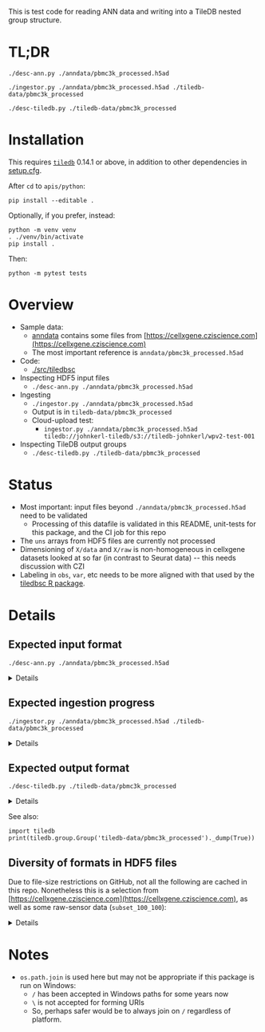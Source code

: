 This is test code for reading ANN data and writing into a TileDB nested group structure.

# TL;DR

```
./desc-ann.py ./anndata/pbmc3k_processed.h5ad

./ingestor.py ./anndata/pbmc3k_processed.h5ad ./tiledb-data/pbmc3k_processed

./desc-tiledb.py ./tiledb-data/pbmc3k_processed
```

# Installation

This requires [`tiledb`](https://github.com/TileDB-Inc/TileDB-Py) 0.14.1 or above, in addition to other dependencies
in [setup.cfg](./setup.cfg).

After `cd` to `apis/python`:

```
pip install --editable .
```

Optionally, if you prefer, instead:

```
python -m venv venv
. ./venv/bin/activate
pip install .
```

Then:

```
python -m pytest tests
```

# Overview

* Sample data:
  * [anndata](./anndata) contains some files from [https://cellxgene.cziscience.com](https://cellxgene.cziscience.com)
  * The most important reference is `anndata/pbmc3k_processed.h5ad`
* Code:
  * [./src/tiledbsc](./src/tiledbsc)
* Inspecting HDF5 input files
  * `./desc-ann.py ./anndata/pbmc3k_processed.h5ad`
* Ingesting
  * `./ingestor.py ./anndata/pbmc3k_processed.h5ad`
  * Output is in `tiledb-data/pbmc3k_processed`
  * Cloud-upload test:
    * `ingestor.py ./anndata/pbmc3k_processed.h5ad tiledb://johnkerl-tiledb/s3://tiledb-johnkerl/wpv2-test-001`
* Inspecting TileDB output groups
  * `./desc-tiledb.py ./tiledb-data/pbmc3k_processed`

# Status

* Most important: input files beyond `./anndata/pbmc3k_processed.h5ad` need to be validated
  * Processing of this datafile is validated in this README, unit-tests for this package, and the CI job for this repo
* The `uns` arrays from HDF5 files are currently not processed
* Dimensioning of `X/data` and `X/raw` is non-homogeneous in cellxgene datasets looked at so far (in contrast to Seurat data) -- this needs discussion with CZI
* Labeling in `obs`, `var`, etc needs to be more aligned with that used by the [tiledbsc R package](https://github.com/TileDB-Inc/tiledbsc).

# Details

## Expected input format

`./desc-ann.py ./anndata/pbmc3k_processed.h5ad`

<details>

```
================================================================ ./anndata/pbmc3k_processed.h5ad
ANNDATA SUMMARY:
AnnData object with n_obs × n_vars = 2638 × 1838
    obs: 'n_genes', 'percent_mito', 'n_counts', 'louvain'
    var: 'n_cells'
    uns: 'draw_graph', 'louvain', 'louvain_colors', 'neighbors', 'pca', 'rank_genes_groups'
    obsm: 'X_pca', 'X_tsne', 'X_umap', 'X_draw_graph_fr'
    varm: 'PCs'
    obsp: 'distances', 'connectivities'
X IS A    <class 'numpy.ndarray'>
  X SHAPE   (2638, 1838)
  OBS  LEN  2638
  VAR  LEN  1838
RAW X IS A    <class 'scipy.sparse._csr.csr_matrix'>
  X SHAPE   (2638, 13714)
OBS IS A <class 'pandas.core.frame.DataFrame'>
  OBS  KEYS ['n_genes', 'percent_mito', 'n_counts', 'louvain']
VAR IS A <class 'pandas.core.frame.DataFrame'>
  VAR  KEYS ['n_cells']
OBSM KEYS ['X_pca', 'X_tsne', 'X_umap', 'X_draw_graph_fr']
  OBSM X_pca IS A <class 'numpy.ndarray'>
  OBSM X_tsne IS A <class 'numpy.ndarray'>
  OBSM X_umap IS A <class 'numpy.ndarray'>
  OBSM X_draw_graph_fr IS A <class 'numpy.ndarray'>
VARM KEYS ['PCs']
  VARM PCs IS A <class 'numpy.ndarray'>
OBSP KEYS ['distances', 'connectivities']
  OBSP distances IS A <class 'scipy.sparse.csr.csr_matrix'>
  OBSP connectivities IS A <class 'scipy.sparse.csr.csr_matrix'>
VARP KEYS []
```

See also:

```
h5ls     anndata/pbmc3k_processed.h5ad
h5ls -r  anndata/pbmc3k_processed.h5ad
h5ls -vr anndata/pbmc3k_processed.h5ad
```

</details>

## Expected ingestion progress

`./ingestor.py ./anndata/pbmc3k_processed.h5ad ./tiledb-data/pbmc3k_processed`

<details>

```
START  SCGroup.from_h5ad ./anndata/pbmc3k_processed.h5ad -> ./tiledb-data/pbmc3k_processed
  START  READING ./anndata/pbmc3k_processed.h5ad
  FINISH READING ./anndata/pbmc3k_processed.h5ad
  START  DECATEGORICALIZING
  FINISH DECATEGORICALIZING
  START  WRITING ./tiledb-data/pbmc3k_processed
    START  WRITING ./tiledb-data/pbmc3k_processed/X/data
    FINISH WRITING ./tiledb-data/pbmc3k_processed/X/data
    START  WRITING ./tiledb-data/pbmc3k_processed/X/raw
    FINISH WRITING ./tiledb-data/pbmc3k_processed/X/raw
    START  WRITING ./tiledb-data/pbmc3k_processed/obs
    FINISH WRITING ./tiledb-data/pbmc3k_processed/obs
    START  WRITING ./tiledb-data/pbmc3k_processed/var
    FINISH WRITING ./tiledb-data/pbmc3k_processed/var
    START  WRITING ./tiledb-data/pbmc3k_processed/obsm/X_pca
    FINISH WRITING ./tiledb-data/pbmc3k_processed/obsm/X_pca
    START  WRITING ./tiledb-data/pbmc3k_processed/obsm/X_tsne
    FINISH WRITING ./tiledb-data/pbmc3k_processed/obsm/X_tsne
    START  WRITING ./tiledb-data/pbmc3k_processed/obsm/X_umap
    FINISH WRITING ./tiledb-data/pbmc3k_processed/obsm/X_umap
    START  WRITING ./tiledb-data/pbmc3k_processed/obsm/X_draw_graph_fr
    FINISH WRITING ./tiledb-data/pbmc3k_processed/obsm/X_draw_graph_fr
    START  WRITING ./tiledb-data/pbmc3k_processed/varm/PCs
    FINISH WRITING ./tiledb-data/pbmc3k_processed/varm/PCs
    START  WRITING ./tiledb-data/pbmc3k_processed/obsp/distances
    FINISH WRITING ./tiledb-data/pbmc3k_processed/obsp/distances
    START  WRITING ./tiledb-data/pbmc3k_processed/obsp/connectivities
    FINISH WRITING ./tiledb-data/pbmc3k_processed/obsp/connectivities
  FINISH WRITING ./tiledb-data/pbmc3k_processed
FINISH SCGroup.from_h5ad ./anndata/pbmc3k_processed.h5ad -> ./tiledb-data/pbmc3k_processed
```

</details>

## Expected output format

`./desc-tiledb.py ./tiledb-data/pbmc3k_processed`

<details>

```
================================================================
X/data:
keys ['data', 'obs_id', 'var_id']
OrderedDict([('data', array([-0.13904382, -0.0708308 , -0.54010755, ..., -0.30667225,
       -0.15601887,  3.3442626 ])), ('obs_id', array([b'AAACATACAACCAC-1', b'AAACATACAACCAC-1', b'AAACATACAACCAC-1', ...,
       b'TTTGCATGCCTCAC-1', b'TTTGCATGCCTCAC-1', b'TTTGCATGCCTCAC-1'],
      dtype=object)), ('var_id', array([b'AAGAB', b'AAR2', b'AATF', ..., b'ZUFSP', b'ZWINT', b'ZYX'],
      dtype=object))])
ArraySchema(
  domain=Domain(*[
    Dim(name='obs_id', domain=(None, None), tile=None, dtype='|S0', var=True),
    Dim(name='var_id', domain=(None, None), tile=None, dtype='|S0', var=True),
  ]),
  attrs=[
    Attr(name='data', dtype='float64', var=False, nullable=False),
  ],
  cell_order='row-major',
  tile_order='row-major',
  capacity=10000,
  sparse=True,
  allows_duplicates=False,
)

X/raw:
keys ['raw', 'obs_id', 'var_id']
OrderedDict([('raw', array([0.        , 0.        , 1.60943794, ..., 0.        , 0.        ,
       0.        ])), ('obs_id', array([b'AAACATACAACCAC-1', b'AAACATTGAGCTAC-1', b'AAACATTGATCAGC-1', ...,
       b'TTTGCATGAGAGGC-1', b'TTTGCATGCCTCAC-1', b'TTTGCATGCCTCAC-1'],
      dtype=object)), ('var_id', array([b'7SK-2', b'7SK-2', b'7SK-2', ..., b'hsa-mir-8072',
       b'hsa-mir-1199', b'hsa-mir-8072'], dtype=object))])
ArraySchema(
  domain=Domain(*[
    Dim(name='obs_id', domain=(None, None), tile=None, dtype='|S0', var=True),
    Dim(name='var_id', domain=(None, None), tile=None, dtype='|S0', var=True),
  ]),
  attrs=[
    Attr(name='raw', dtype='float64', var=False, nullable=False),
  ],
  cell_order='row-major',
  tile_order='row-major',
  capacity=10000,
  sparse=True,
  allows_duplicates=False,
)

----------------------------------------------------------------
obs:
keys ['n_genes', 'percent_mito', 'n_counts', 'louvain', 'index']
ArraySchema(
  domain=Domain(*[
    Dim(name='index', domain=(None, None), tile=None, dtype='|S0', var=True, filters=FilterList([ZstdFilter(level=-1), ])),
  ]),
  attrs=[
    Attr(name='n_genes', dtype='int64', var=False, nullable=False, filters=FilterList([ZstdFilter(level=-1), ])),
    Attr(name='percent_mito', dtype='float32', var=False, nullable=False, filters=FilterList([ZstdFilter(level=-1), ])),
    Attr(name='n_counts', dtype='float32', var=False, nullable=False, filters=FilterList([ZstdFilter(level=-1), ])),
    Attr(name='louvain', dtype='<U0', var=True, nullable=False, filters=FilterList([ZstdFilter(level=-1), ])),
  ],
  cell_order='row-major',
  tile_order='row-major',
  capacity=10000,
  sparse=True,
  allows_duplicates=False,
)

----------------------------------------------------------------
var:
keys ['n_cells', 'index']
ArraySchema(
  domain=Domain(*[
    Dim(name='index', domain=(None, None), tile=None, dtype='|S0', var=True, filters=FilterList([ZstdFilter(level=-1), ])),
  ]),
  attrs=[
    Attr(name='n_cells', dtype='int64', var=False, nullable=False, filters=FilterList([ZstdFilter(level=-1), ])),
  ],
  cell_order='row-major',
  tile_order='row-major',
  capacity=10000,
  sparse=True,
  allows_duplicates=False,
)


----------------------------------------------------------------
obsm:
   file:///Users/johnkerl/git/johnkerl/TileDB-SingleCell/util/tiledb-data/pbmc3k_processed/obsm/X_umap (2638, 2)
ArraySchema(
  domain=Domain(*[
    Dim(name='__dim_0', domain=(0, 2637), tile=2638, dtype='uint64'),
    Dim(name='__dim_1', domain=(0, 1), tile=2, dtype='uint64'),
  ]),
  attrs=[
    Attr(name='', dtype='float64', var=False, nullable=False),
  ],
  cell_order='row-major',
  tile_order='row-major',
  capacity=10000,
  sparse=False,
)

   file:///Users/johnkerl/git/johnkerl/TileDB-SingleCell/util/tiledb-data/pbmc3k_processed/obsm/X_tsne (2638, 2)
ArraySchema(
  domain=Domain(*[
    Dim(name='__dim_0', domain=(0, 2637), tile=2638, dtype='uint64'),
    Dim(name='__dim_1', domain=(0, 1), tile=2, dtype='uint64'),
  ]),
  attrs=[
    Attr(name='', dtype='float64', var=False, nullable=False),
  ],
  cell_order='row-major',
  tile_order='row-major',
  capacity=10000,
  sparse=False,
)

   file:///Users/johnkerl/git/johnkerl/TileDB-SingleCell/util/tiledb-data/pbmc3k_processed/obsm/X_draw_graph_fr (2638, 2)
ArraySchema(
  domain=Domain(*[
    Dim(name='__dim_0', domain=(0, 2637), tile=2638, dtype='uint64'),
    Dim(name='__dim_1', domain=(0, 1), tile=2, dtype='uint64'),
  ]),
  attrs=[
    Attr(name='', dtype='float64', var=False, nullable=False),
  ],
  cell_order='row-major',
  tile_order='row-major',
  capacity=10000,
  sparse=False,
)

   file:///Users/johnkerl/git/johnkerl/TileDB-SingleCell/util/tiledb-data/pbmc3k_processed/obsm/X_pca (2638, 50)
ArraySchema(
  domain=Domain(*[
    Dim(name='__dim_0', domain=(0, 2637), tile=2638, dtype='uint64'),
    Dim(name='__dim_1', domain=(0, 49), tile=50, dtype='uint64'),
  ]),
  attrs=[
    Attr(name='', dtype='float32', var=False, nullable=False),
  ],
  cell_order='row-major',
  tile_order='row-major',
  capacity=10000,
  sparse=False,
)


----------------------------------------------------------------
varm:
   file:///Users/johnkerl/git/johnkerl/TileDB-SingleCell/util/tiledb-data/pbmc3k_processed/varm/PCs (1838, 50)
ArraySchema(
  domain=Domain(*[
    Dim(name='__dim_0', domain=(0, 1837), tile=1838, dtype='uint64'),
    Dim(name='__dim_1', domain=(0, 49), tile=50, dtype='uint64'),
  ]),
  attrs=[
    Attr(name='', dtype='float32', var=False, nullable=False),
  ],
  cell_order='row-major',
  tile_order='row-major',
  capacity=10000,
  sparse=False,
)


----------------------------------------------------------------
obsp:
   file:///Users/johnkerl/git/johnkerl/TileDB-SingleCell/util/tiledb-data/pbmc3k_processed/obsp/connectivities (2638, 2638)
ArraySchema(
  domain=Domain(*[
    Dim(name='__dim_0', domain=(0, 2637), tile=2638, dtype='uint64'),
    Dim(name='__dim_1', domain=(0, 2637), tile=2638, dtype='uint64'),
  ]),
  attrs=[
    Attr(name='', dtype='float64', var=False, nullable=False),
  ],
  cell_order='row-major',
  tile_order='row-major',
  capacity=10000,
  sparse=False,
)

   file:///Users/johnkerl/git/johnkerl/TileDB-SingleCell/util/tiledb-data/pbmc3k_processed/obsp/distances (2638, 2638)
ArraySchema(
  domain=Domain(*[
    Dim(name='__dim_0', domain=(0, 2637), tile=2638, dtype='uint64'),
    Dim(name='__dim_1', domain=(0, 2637), tile=2638, dtype='uint64'),
  ]),
  attrs=[
    Attr(name='', dtype='float64', var=False, nullable=False),
  ],
  cell_order='row-major',
  tile_order='row-major',
  capacity=10000,
  sparse=False,
)

```

</details>

See also:

```
import tiledb
print(tiledb.group.Group('tiledb-data/pbmc3k_processed')._dump(True))
```

## Diversity of formats in HDF5 files

Due to file-size restrictions on GitHub, not all the following are cached in this repo.
Nonetheless this is a selection from
[https://cellxgene.cziscience.com](https://cellxgene.cziscience.com), as well as some
raw-sensor data (`subset_100_100`):

<details>

```
for x in $(ls -Sr ~/ann/*.h5ad); do
  echo ================================================== $x
   ./desc-ann.py $x | grep IS.A
done
```

```
================================================== /Users/johnkerl/ann/subset_100_100.h5ad
X IS A    <class 'scipy.sparse._csr.csr_matrix'>
OBS IS A <class 'pandas.core.frame.DataFrame'>
VAR IS A <class 'pandas.core.frame.DataFrame'>
================================================== /Users/johnkerl/ann/pbmc3k_processed.h5ad
X IS A    <class 'numpy.ndarray'>
OBS IS A <class 'pandas.core.frame.DataFrame'>
VAR IS A <class 'pandas.core.frame.DataFrame'>
  OBSM X_pca IS A <class 'numpy.ndarray'>
  OBSM X_tsne IS A <class 'numpy.ndarray'>
  OBSM X_umap IS A <class 'numpy.ndarray'>
  OBSM X_draw_graph_fr IS A <class 'numpy.ndarray'>
  VARM PCs IS A <class 'numpy.ndarray'>
  OBSP distances IS A <class 'scipy.sparse._csr.csr_matrix'>
  OBSP connectivities IS A <class 'scipy.sparse._csr.csr_matrix'>
================================================== /Users/johnkerl/ann/local3.h5ad
X IS A    <class 'scipy.sparse._csr.csr_matrix'>
OBS IS A <class 'pandas.core.frame.DataFrame'>
VAR IS A <class 'pandas.core.frame.DataFrame'>
  OBSM X_umap IS A <class 'numpy.ndarray'>
================================================== /Users/johnkerl/ann/human-kidney-tumors-wilms.h5ad
X IS A    <class 'scipy.sparse._csr.csr_matrix'>
OBS IS A <class 'pandas.core.frame.DataFrame'>
VAR IS A <class 'pandas.core.frame.DataFrame'>
  OBSM X_pca IS A <class 'numpy.ndarray'>
  OBSM X_umap IS A <class 'numpy.ndarray'>
================================================== /Users/johnkerl/ann/longitudinal-profiling-49.h5ad
X IS A    <class 'scipy.sparse._csr.csr_matrix'>
OBS IS A <class 'pandas.core.frame.DataFrame'>
VAR IS A <class 'pandas.core.frame.DataFrame'>
  OBSM X_umap IS A <class 'numpy.ndarray'>
================================================== /Users/johnkerl/ann/single-cell-transcriptomes.h5ad
X IS A    <class 'scipy.sparse._csr.csr_matrix'>
OBS IS A <class 'pandas.core.frame.DataFrame'>
VAR IS A <class 'pandas.core.frame.DataFrame'>
  OBSM X_pca IS A <class 'numpy.ndarray'>
  OBSM X_umap IS A <class 'numpy.ndarray'>
================================================== /Users/johnkerl/ann/vieira19_Alveoli_and_parenchyma_anonymised.processed.h5ad
X IS A    <class 'scipy.sparse._csc.csc_matrix'>
OBS IS A <class 'pandas.core.frame.DataFrame'>
VAR IS A <class 'pandas.core.frame.DataFrame'>
  OBSM X_umap_hm IS A <class 'numpy.ndarray'>
  VARM PCs IS A <class 'numpy.ndarray'>
================================================== /Users/johnkerl/ann/local2.h5ad
X IS A    <class 'scipy.sparse._csr.csr_matrix'>
OBS IS A <class 'pandas.core.frame.DataFrame'>
VAR IS A <class 'pandas.core.frame.DataFrame'>
  OBSM X_umap IS A <class 'numpy.ndarray'>
================================================== /Users/johnkerl/ann/acute-covid19-cohort.h5ad
X IS A    <class 'scipy.sparse._csr.csr_matrix'>
OBS IS A <class 'pandas.core.frame.DataFrame'>
VAR IS A <class 'pandas.core.frame.DataFrame'>
  OBSM X_umap IS A <class 'numpy.ndarray'>
================================================== /Users/johnkerl/ann/autoimmunity-pbmcs.h5ad
X IS A    <class 'scipy.sparse._csr.csr_matrix'>
OBS IS A <class 'pandas.core.frame.DataFrame'>
VAR IS A <class 'pandas.core.frame.DataFrame'>
  OBSM X_umap IS A <class 'numpy.ndarray'>
```

See also:

```
for x in ~/ann/*.h5ad; do
  echo ================================================ $x
  h5ls $x
done
```

</details>

# Notes

* `os.path.join` is used here but may not be appropriate if this package is run on Windows:
  * `/` has been accepted in Windows paths for some years now
  * `\` is not accepted for forming URIs
  * So, perhaps safer would be to always join on `/` regardless of platform.
